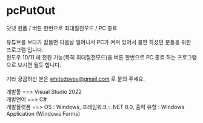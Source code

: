 # pcPutOut
닷넷 윈폼 / 버튼 한번으로 최대절전모드 / PC 종료 <br>
<br>
유튜브를 보다가 잠들면 다음날 일어나서 PC가 켜져 있어서 불편 하셨던 분들을 위한 프로그램 입니다.<br>
윈도우 10/11 에 전원 기능(특히 최대절전모드)을 버튼 한번으로 PC 종료 하는 프로그램으로 보시면 될듯 합니다.<br>
<br>
기타 궁금하신 분은 whitedovey@gmail.com 로 문의 주세요.<br>

개발툴 ==> Visual Studio 2022<br>
개발언어 ==> C#<br>
개발플랫폼 ==> OS : Windows, 프레임워크 : .NET 8.0, 출력 유형 : Windows Application (Windows Forms)<br>

